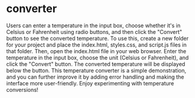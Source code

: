 # converter

Users can enter a temperature in the input box, choose whether it's in Celsius or Fahrenheit using radio buttons, and then click the "Convert" button to see the converted temperature.
To use this, create a new folder for your project and place the index.html, styles.css, and script.js files in that folder. Then, open the index.html file in your web browser.
Enter the temperature in the input box, choose the unit (Celsius or Fahrenheit), and click the "Convert" button. The converted temperature will be displayed below the button.
This temperature converter is a simple demonstration, and you can further improve it by adding error handling and making the interface more user-friendly. Enjoy experimenting with temperature conversions!
